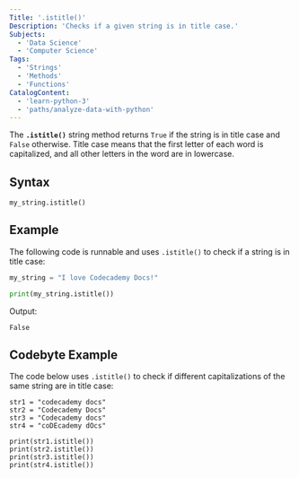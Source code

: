 ```yaml
---
Title: '.istitle()'
Description: 'Checks if a given string is in title case.'
Subjects:
  - 'Data Science'
  - 'Computer Science'
Tags:
  - 'Strings'
  - 'Methods'
  - 'Functions'
CatalogContent:
  - 'learn-python-3'
  - 'paths/analyze-data-with-python'
---
```


The **`.istitle()`** string method returns `True` if the string is in title case and `False` otherwise. Title case means that the first letter of each word is capitalized, and all other letters in the word are in lowercase.

## Syntax

```pseudo
my_string.istitle()
```

## Example

The following code is runnable and uses `.istitle()` to check if a string is in title case:

```py
my_string = "I love Codecademy Docs!"

print(my_string.istitle())
```

Output:

```shell
False
```

## Codebyte Example

The code below uses `.istitle()` to check if different capitalizations of the same string are in title case:

```codebyte/python
str1 = "codecademy docs"
str2 = "Codecademy Docs"
str3 = "Codecademy docs"
str4 = "coDEcademy dOcs"

print(str1.istitle())
print(str2.istitle())
print(str3.istitle())
print(str4.istitle())
```
